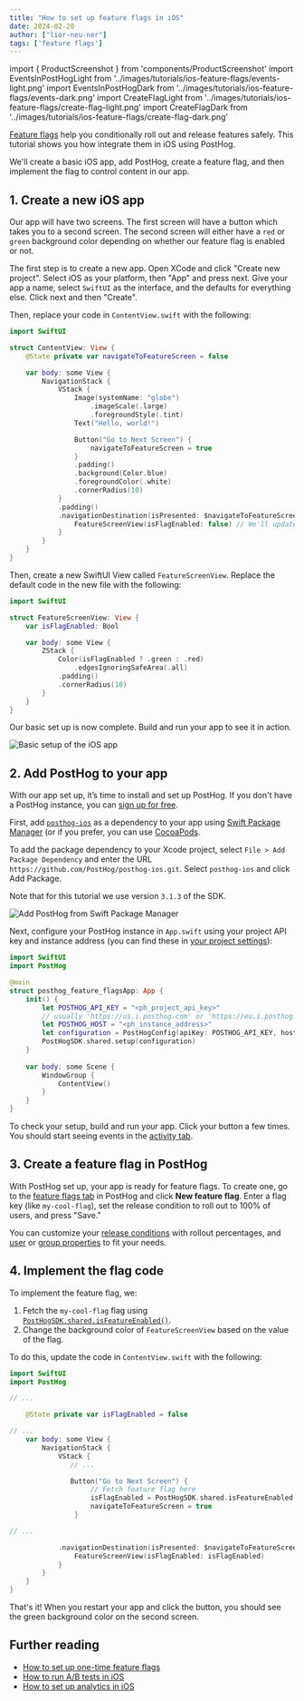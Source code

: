 ```yaml
---
title: "How to set up feature flags in iOS"
date: 2024-02-20
author: ["lior-neu-ner"]
tags: ['feature flags']
---
```


import { ProductScreenshot } from 'components/ProductScreenshot'
import EventsInPostHogLight from '../images/tutorials/ios-feature-flags/events-light.png'
import EventsInPostHogDark from '../images/tutorials/ios-feature-flags/events-dark.png'
import CreateFlagLight from '../images/tutorials/ios-feature-flags/create-flag-light.png'
import CreateFlagDark from '../images/tutorials/ios-feature-flags/create-flag-dark.png'

[Feature flags](/feature-flags) help you conditionally roll out and release features safely. This tutorial shows you how integrate them in iOS using PostHog. 

We'll create a basic iOS app, add PostHog, create a feature flag, and then implement the flag to control content in our app.

## 1. Create a new iOS app

Our app will have two screens. The first screen will have a button which takes you to a second screen. The second screen will either have a `red` or `green` background color depending on whether our feature flag is enabled or not.

The first step is to create a new app. Open XCode and click "Create new project". Select iOS as your platform, then "App" and press next. Give your app a name, select `SwiftUI` as the interface, and the defaults for everything else. Click next and then "Create".

Then, replace your code in `ContentView.swift` with the following:

```swift file=ContentView.swift
import SwiftUI

struct ContentView: View {
    @State private var navigateToFeatureScreen = false

    var body: some View {
        NavigationStack {
            VStack {
                Image(systemName: "globe")
                    .imageScale(.large)
                    .foregroundStyle(.tint)
                Text("Hello, world!")

                Button("Go to Next Screen") {
                    navigateToFeatureScreen = true
                }
                .padding()
                .background(Color.blue)
                .foregroundColor(.white)
                .cornerRadius(10)
            }
            .padding()
            .navigationDestination(isPresented: $navigateToFeatureScreen) {
                FeatureScreenView(isFlagEnabled: false) // We'll update this later
            }
        }
    }
}
```

Then, create a new SwiftUI View called `FeatureScreenView`. Replace the default code in the new file with the following:

```swift file=FeatureScreenView.swift
import SwiftUI

struct FeatureScreenView: View {
    var isFlagEnabled: Bool

    var body: some View {
        ZStack {
            Color(isFlagEnabled ? .green : .red)
                .edgesIgnoringSafeArea(.all)
            .padding()
            .cornerRadius(10)
        }
    }
}
```

Our basic set up is now complete. Build and run your app to see it in action.

![Basic setup of the iOS app](../images/tutorials/ios-feature-flags/basic-app.png)

## 2. Add PostHog to your app

With our app set up, it’s time to install and set up PostHog. If you don't have a PostHog instance, you can [sign up for free](https://us.posthog.com/signup).

First, add [`posthog-ios`](/docs/libraries/ios) as a dependency to your app using [Swift Package Manager](https://developer.apple.com/documentation/xcode/adding-package-dependencies-to-your-app) (or if you prefer, you can use [CocoaPods](/docs/libraries/ios#cocoapods).

To add the package dependency to your Xcode project, select `File > Add Package Dependency` and enter the URL `https://github.com/PostHog/posthog-ios.git`. Select `posthog-ios` and click Add Package.

Note that for this tutorial we use version `3.1.3` of the SDK.

![Add PostHog from Swift Package Manager](../images/tutorials/ios-feature-flags/swift-npm.png)

Next, configure your PostHog instance in `App.swift` using your project API key and instance address (you can find these in [your project settings](https://us.posthog.com/project/settings)):

```swift file=App.swift
import SwiftUI
import PostHog

@main
struct posthog_feature_flagsApp: App {
    init() {
        let POSTHOG_API_KEY = "<ph_project_api_key>"
        // usually 'https://us.i.posthog.com' or 'https://eu.i.posthog.com'
        let POSTHOG_HOST = "<ph_instance_address>"
        let configuration = PostHogConfig(apiKey: POSTHOG_API_KEY, host: POSTHOG_HOST) // TIP: host is optional if you use https://app.posthog.com
        PostHogSDK.shared.setup(configuration)
    }
    
    var body: some Scene {
        WindowGroup {
            ContentView()
        }
    }
}
```

To check your setup, build and run your app. Click your button a few times. You should start seeing events in the [activity tab](https://us.posthog.com/events).

<ProductScreenshot
  imageLight={EventsInPostHogLight} 
  imageDark={EventsInPostHogDark} 
  alt="Events captured in PostHog" 
  classes="rounded"
/>

## 3. Create a feature flag in PostHog

With PostHog set up, your app is ready for feature flags. To create one, go to the [feature flags tab](https://us.posthog.com/feature_flags) in PostHog and click **New feature flag**. Enter a flag key (like `my-cool-flag`), set the release condition to roll out to 100% of users, and press "Save."

<ProductScreenshot
  imageLight={CreateFlagLight} 
  imageDark={CreateFlagDark} 
  alt="Feature flag created in PostHog" 
  classes="rounded"
/>

You can customize your [release conditions](/docs/feature-flags/creating-feature-flags#release-conditions) with rollout percentages, and [user](/docs/product-analytics/user-properties) or [group properties](/docs/product-analytics/group-analytics) to fit your needs.

## 4. Implement the flag code

To implement the feature flag, we: 

1. Fetch the `my-cool-flag` flag using [`PostHogSDK.shared.isFeatureEnabled()`](/docs/libraries/ios#feature-flags).
2. Change the background color of `FeatureScreenView` based on the value of the flag.

To do this, update the code in `ContentView.swift` with the following:

```swift file=ContentView.swift
import SwiftUI
import PostHog

// ...

    @State private var isFlagEnabled = false

// ...
    var body: some View {
        NavigationStack {
            VStack {
               // ...

               Button("Go to Next Screen") {
                    // Fetch feature flag here
                    isFlagEnabled = PostHogSDK.shared.isFeatureEnabled("my-cool-flag")
                    navigateToFeatureScreen = true
                }

// ...

            .navigationDestination(isPresented: $navigateToFeatureScreen) {
                FeatureScreenView(isFlagEnabled: isFlagEnabled) 
            }
        }
    }
}
```

That's it! When you restart your app and click the button, you should see the green background color on the second screen. 

## Further reading

- [How to set up one-time feature flags](/tutorials/one-time-feature-flags)
- [How to run A/B tests in iOS](/tutorials/ios-ab-tests)
- [How to set up analytics in iOS](/tutorials/ios-analytics)